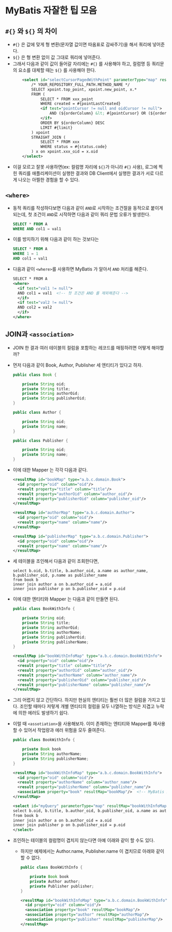 # MyBatis 자잘한 팁 모음

## `#{}` 와 `${}` 의 차이

- `#{}` 은 값에 맞게 형 변환(문자열 값이면 따옴표로 감싸주기)을 해서 쿼리에 넣어준다.
- `${}` 은 형 변환 없이 값 그대로 쿼리에 넣어준다.
- 그래서 다음과 같이 값이 들어갈 자리에는 `#{}` 를 사용해야 하고, 컬럼명 등 쿼리문의 요소를 대체할 때는 `${}` 를 사용해야 한다.
  ```xml
      <select id="selectCursorPagedWithPoint" parameterType="map" resultMap="xxxWithPointMap">
          /* YOUR_REPOSITORY_FULL_PATH.METHOD_NAME */
          SELECT xpoint.top_point, xpoint.new_point, x.*
          FROM (
              SELECT * FROM xxx_point
              WHERE created = #{pointLastCreated}
              <if test="pointCursor != null and oidCursor != null">
                  AND (${orderColumn} &lt; #{pointCursor} OR (${orderColumn} = #{pointCursor} AND xxx_oid &lt; #{oidCursor} ))
              </if>
              ORDER BY ${orderColumn} DESC
              LIMIT #{limit}
          ) xpoint
          STRAIGHT_JOIN (
              SELECT * FROM xxx
              WHERE status = #{status.code}
          ) x on xpoint.xxx_oid = x.oid
      </select>
  ```
- 이걸 모르고 잘못 사용하면(ex: 컬럼명 자리에 `${}`가 아니라 `#{}` 사용), 로그에 찍힌 쿼리를 애플리케이션이 실행한 결과와 DB Client에서 실행한 결과가 서로 다르게 나오는 아찔한 경험을 할 수 있다.

## `<where>`

- 동적 쿼리를 작성하다보면 다음과 같이 `AND`로 시작하는 조건절을 동적으로 붙이게 되는데, 첫 조건이 `AND`로 시작하면 다음과 같이 쿼리 문법 오류가 발생한다.
  ```sql
  SELECT * FROM A
  WHERE AND col1 = val1
  ```
- 이를 방지하기 위해 다음과 같이 하는 것보다는
  ```sql
  SELECT * FROM A
  WHERE 1 = 1
  AND col1 = val1
  ```
- 다음과 같이 `<where>`를 사용하면 MyBatis 가 알아서 `AND` 처리를 해준다.
  ```xml
  SELECT * FROM A
  <where>
    <if test="val1 != null">
    AND col1 = val1  <!-- 첫 조건은 AND 를 제외해준다 -->
    </if>
    <if test="val2 != null">
    AND col2 = val2
    </if>
  </where>
  ```

## JOIN과 `<association>`

- JOIN 한 결과 여러 테이블의 컬럼을 포함하는 레코드를 매핑하려면 어떻게 해야할까?
- 먼저 다음과 같이 Book, Author, Publisher 세 엔티티가 있다고 하자.

  ```java
  public class Book {
  
      private String oid;
      private String title;
      private String authorOid;
      private String publisherOid;
  }
  
  public class Author {
  
      private String oid;
      private String name;
  }
  
  public class Publisher {
  
      private String oid;
      private String name;
  }
  ```

- 이에 대한 Mapper 는 각각 다음과 같다.

  ```xml
  <resultMap id="bookMap" type="a.b.c.domain.Book">
    <id property="oid" column="oid"/>
    <result property="title" column="title"/>
    <result property="authorOid" column="author_oid"/>
    <result property="publisherOid" column="publisher_oid"/>
  </resultMap>
  
  <resultMap id="authorMap" type="a.b.c.domain.Author">
    <id property="oid" column="oid"/>
    <result property="name" column="name"/>
  </resultMap>
  
  <resultMap id="publisherMap" type="a.b.c.domain.Publisher">
    <id property="oid" column="oid"/>
    <result property="name" column="name"/>
  </resultMap>
  ```

- 세 테이블을 조인해서 다음과 같이 조회한다면,

  ```
  select b.oid, b.title, b.author_oid, a.name as author_name, b.publisher_oid, p.name as publisher_name
  from book b
  inner join author a on b.author_oid = a.oid
  inner join publisher p on b.publisher_oid = p.oid
  ```

- 이에 대한 엔티티와 Mapper 는 다음과 같이 만들면 된다.

  ```java
  public class BookWithInfo {
  
      private String oid;
      private String title;
      private String authorOid;
      private String authorName;
      private String publisherOid;
      private String publisherName;
  }
  ```
  
  ```xml
  <resultMap id="bookWithInfoMap" type="a.b.c.domain.BookWithInfo">
    <id property="oid" column="oid"/>
    <result property="title" column="title"/>
    <result property="authorOid" column="author_oid"/>
    <result property="authorName" column="author_name"/>
    <result property="publisherOid" column="publisher_oid"/>
    <result property="publisherName" column="publisher_name"/>
  </resultMap>
  ```

- 그리 어렵지 않고 간단하다. 하지만 현실의 엔티티는 훨씬 더 많은 컬럼을 가지고 있다. 조인할 때마다 저렇게 개별 엔티티의 컬럼을 모두 나열하는 방식은 지겹고 누락에 의한 에러도 발생하기 쉽다.
- 이럴 때 `<assotiation>`을 사용해보자. 이미 존재하는 엔티티와 Mapper를 재사용 할 수 있어서 작업량과 에러 위험을 모두 줄여준다.

  ```java
  public class BookWithInfo {
  
      private Book book
      private String authorName;
      private String publisherName;
  }
  ```
  
  ```xml
  <resultMap id="bookWithInfoMap" type="a.b.c.domain.BookWithInfo">
    <id property="oid" column="oid"/>
    <result property="authorName" column="author_name"/>
    <result property="publisherName" column="publisher_name"/>
    <association property="book" resultMap="bookMap"/>  <!-- MyBatis xml 규약 상 association 은 result 다음에 와야 한다 -->
  </resultMap>
  ```
  
  ```xml
  <select id="myQuery" parameterType="map" resultMap="bookWithInfoMap">
  select b.oid, b.title, b.author_oid, b.publisher_oid, a.name as author_name, p.name as publisher_name
  from book b
  inner join author a on b.author_oid = a.oid
  inner join publisher p on b.publisher_oid = p.oid
  </select>
  ```

- 조인하는 테이블의 컬럼명이 겹치지 않는다면 아예 이래와 같이 할 수도 있다.
  - 하지만 예제에서는 Author.name, Publisher.name 이 겹치므로 아래와 같이 할 수 없다.

    ```java
    public class BookWithInfo {
    
        private Book book
        private Author author;
        private Publisher publisher;
    }
    ```
    
    ```xml
    <resultMap id="bookWithInfoMap" type="a.b.c.domain.BookWithInfo">
      <id property="oid" column="oid"/>
      <association property="book" resultMap="bookMap"/>
      <association property="author" resultMap="authorMap"/>
      <association property="publisher" resultMap="publisherMap"/>
    </resultMap>
    ```
